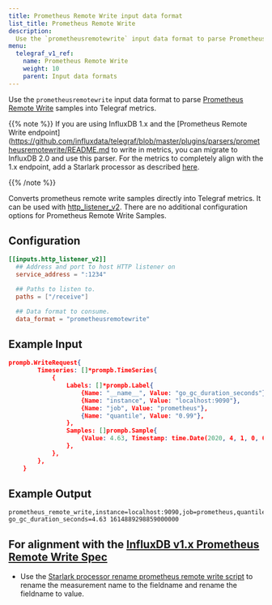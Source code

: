 ```yaml
---
title: Prometheus Remote Write input data format
list_title: Prometheus Remote Write
description: 
  Use the `prometheusremotewrite` input data format to parse Prometheus Remote Write samples into Telegraf metrics.
menu:
  telegraf_v1_ref:
    name: Prometheus Remote Write
    weight: 10
    parent: Input data formats
---
```


Use the `prometheusremotewrite` input data format to parse [Prometheus Remote Write](https://prometheus.io/docs/prometheus/latest/configuration/configuration/#remote_write) samples into Telegraf metrics.

{{% note %}}
If you are using InfluxDB 1.x and the [Prometheus Remote Write endpoint](https://github.com/influxdata/telegraf/blob/master/plugins/parsers/prometheusremotewrite/README.md
to write in metrics, you can migrate to InfluxDB 2.0 and use this parser.
For the metrics to completely align with the 1.x endpoint, add a Starlark processor as described [here](https://github.com/influxdata/telegraf/blob/master/plugins/processors/starlark/README.md).

{{% /note %}}

Converts prometheus remote write samples directly into Telegraf metrics. It can
be used with [http_listener_v2](/plugins/inputs/http_listener_v2). There are no
additional configuration options for Prometheus Remote Write Samples.

## Configuration

```toml
[[inputs.http_listener_v2]]
  ## Address and port to host HTTP listener on
  service_address = ":1234"

  ## Paths to listen to.
  paths = ["/receive"]

  ## Data format to consume.
  data_format = "prometheusremotewrite"
```

## Example Input

```json
prompb.WriteRequest{
        Timeseries: []*prompb.TimeSeries{
            {
                Labels: []*prompb.Label{
                    {Name: "__name__", Value: "go_gc_duration_seconds"},
                    {Name: "instance", Value: "localhost:9090"},
                    {Name: "job", Value: "prometheus"},
                    {Name: "quantile", Value: "0.99"},
                },
                Samples: []prompb.Sample{
                    {Value: 4.63, Timestamp: time.Date(2020, 4, 1, 0, 0, 0, 0, time.UTC).UnixNano()},
                },
            },
        },
    }

```

## Example Output

```text
prometheus_remote_write,instance=localhost:9090,job=prometheus,quantile=0.99 go_gc_duration_seconds=4.63 1614889298859000000
```

## For alignment with the [InfluxDB v1.x Prometheus Remote Write Spec](https://docs.influxdata.com/influxdb/v1/supported_protocols/prometheus/#how-prometheus-metrics-are-parsed-in-influxdb)

- Use the [Starlark processor rename prometheus remote write script](https://github.com/influxdata/telegraf/blob/master/plugins/processors/starlark/testdata/rename_prometheus_remote_write.star) to rename the measurement name to the fieldname and rename the fieldname to value.
